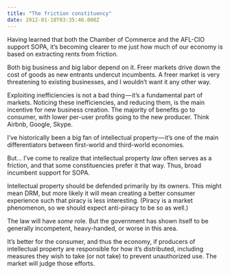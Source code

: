 ```yaml
---
title: "The friction constituency"
date: 2012-01-18T03:35:46.000Z
---
```


Having learned that both the Chamber of Commerce and the AFL-CIO support SOPA, it’s becoming clearer to me just how much of our economy is based on extracting rents from friction.

Both big business and big labor depend on it. Freer markets drive down the cost of goods as new entrants undercut incumbents. A freer market is very threatening to existing businesses, and I wouldn’t want it any other way.

Exploiting inefficiencies is not a bad thing — it’s a fundamental part of markets. Noticing these inefficiencies, and reducing them, is the main incentive for new business creation. The majority of benefits go to consumer, with lower per-user profits going to the new producer. Think Airbnb, Google, Skype.

I’ve historically been a big fan of intellectual property — it’s one of the main differentiators between first-world and third-world economies.

But… I’ve come to realize that intellectual property _law_ often serves as a friction, and that some constituencies prefer it that way. Thus, broad incumbent support for SOPA.

Intellectual property should be defended primarily by its owners. This might mean DRM, but more likely it will mean creating a better consumer experience such that piracy is less interesting. (Piracy is a market phenomenon, so we should expect anti-piracy to be so as well.)

The law will have _some_ role. But the government has shown itself to be generally incompetent, heavy-handed, or worse in this area.

It’s better for the consumer, and thus the economy, if producers of intellectual property are responsible for how it’s distributed, including measures they wish to take (or not take) to prevent unauthorized use. The market will judge those efforts.
